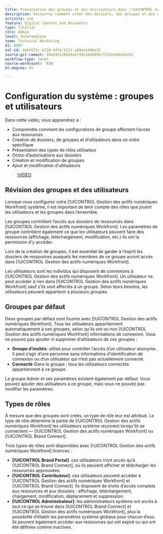 ```yaml
---
title: Présentation des groupes et des utilisateurs dans [!UICONTROL Gestion des actifs numériques Workfront]
description: Découvrez comment créer des dossiers, des groupes et des utilisateurs dans [!UICONTROL Gestion des actifs numériques Workfront]. Comprendre les types de rôles utilisateur et accorder des autorisations aux dossiers.
activity: use
feature: Digital Content and Documents
type: Tutorial
role: Admin
level: Intermediate
team: Technical Marketing
kt: 8967
exl-id: 4ebf675c-b72d-447e-b131-a89acb449e15
source-git-commit: 58a545120b29a5f492344b89b77235e548e94241
workflow-type: tm+mt
source-wordcount: '416'
ht-degree: 0%

---
```


# Configuration du système : groupes et utilisateurs

Dans cette vidéo, vous apprendrez à :

* Comprendre comment les configurations de groupe affectent l’accès aux ressources
* Création de dossiers, de groupes et d’utilisateurs dans un ordre spécifique
* Présentation des types de rôles utilisateur
* Octroi d’autorisations aux dossiers
* Création et modification de groupes
* Ajout et modification d’utilisateurs

>[!VIDEO](https://video.tv.adobe.com/v/335230/?quality=12)

## Révision des groupes et des utilisateurs

Lorsque vous configurez votre [!UICONTROL Gestion des actifs numériques Workfront] système, il est important de tenir compte des rôles que jouent les utilisateurs et les groupes dans l’ensemble.

Les groupes contrôlent l’accès aux dossiers de ressources dans [!UICONTROL Gestion des actifs numériques Workfront]. Les paramètres de groupe contrôlent également ce que les utilisateurs peuvent faire des ressources (affichage, téléchargement, modification, etc.) ils ont la permission d&#39;y accéder.

Lors de la création de groupes, il est essentiel de garder à l’esprit les dossiers de ressources auxquels les membres de ce groupe auront accès dans [!UICONTROL Gestion des actifs numériques Workfront].

Les utilisateurs sont les individus qui disposent de connexions à [!UICONTROL Gestion des actifs numériques Workfront]. Un utilisateur ne peut accéder à rien dans [!UICONTROL Gestion des actifs numériques Workfront] sauf s’ils sont affectés à un groupe. Selon leurs besoins, les utilisateurs peuvent appartenir à plusieurs groupes.

## Groupes par défaut

Deux groupes par défaut sont fournis avec [!UICONTROL Gestion des actifs numériques Workfront]. Tous les utilisateurs appartiennent automatiquement à ces groupes, selon qu’ils ont ou non [!UICONTROL Gestion des actifs numériques Workfront] informations de connexion. Vous ne pouvez pas ajouter ni supprimer d’utilisateurs de ces groupes :

* **Groupe d’invités**: utilisé pour contrôler l’accès d’un utilisateur anonyme. Il peut s’agir d’une personne sans informations d’identification de connexion ou d’un utilisateur qui n’est pas actuellement connecté.
* **Connecté**-Dans le groupe : tous les utilisateurs connectés appartiennent à ce groupe.

Le groupe Admin et ses paramètres existent également par défaut. Vous pouvez ajouter des utilisateurs à ce groupe, mais vous ne pouvez pas modifier les paramètres.

## Types de rôles

À mesure que des groupes sont créés, un type de rôle leur est attribué. Le type de rôle détermine la partie de [!UICONTROL Gestion des actifs numériques Workfront] les utilisateurs système reçoivent lorsqu’ils se connectent — [!UICONTROL Gestion des actifs numériques Workfront] ou [!UICONTROL Brand Connect].

Trois types de rôles sont disponibles avec [!UICONTROL Gestion des actifs numériques Workfront] licences :

* **[!UICONTROL Brand Portal]**: ces utilisateurs n’ont accès qu’à [!UICONTROL Brand Connect], où ils peuvent afficher et télécharger les ressources approuvées.
* **[!UICONTROL Contributeur]**: ces utilisateurs peuvent accéder à [!UICONTROL Gestion des actifs numériques Workfront] et [!UICONTROL Brand Connect]. Ils disposent de droits d’accès complets aux ressources et aux dossiers : affichage, téléchargement, chargement, modification, déplacement et suppression.
* **[!UICONTROL Administrateur]**: les administrateurs système ont accès à tout ce qui se trouve dans [!UICONTROL Brand Connect] et [!UICONTROL Gestion des actifs numériques Workfront], plus la possibilité d’établir les paramètres système globaux pour chacun d’eux. Ils peuvent également accéder aux ressources qui ont expiré ou qui ont été définies comme inactives.

<!-- 
Learn more graphic & documentation article link, below
* Understanding the difference between Workfront licenses and Workfront DAM role types
* -->
